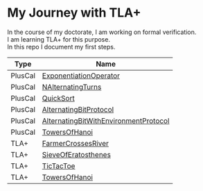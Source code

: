 # My Journey with TLA+
In the course of my doctorate, I am working on formal verification.  
I am learning TLA+ for this purpose.  
In this repo I document my first steps.

| Type    | Name                             |
| ------- | -------------------------------- |
| PlusCal | [ExponentiationOperator](PlusCal/ExponentiationOperator) |
| PlusCal | [NAlternatingTurns](PlusCal/NAlternatingTurns) |
| PlusCal | [QuickSort](PlusCal/QuickSort) |
| PlusCal | [AlternatingBitProtocol](PlusCal/AlternatingBitProtocol) |
| PlusCal | [AlternatingBitWithEnvironmentProtocol](PlusCal/AlternatingBitWithEnvironmentProtocol) |
| PlusCal | [TowersOfHanoi](PlusCal/TowersOfHanoi) |
| TLA+ | [FarmerCrossesRiver](TLA+/FarmerCrossesRiver) |
| TLA+ | [SieveOfEratosthenes](TLA+/SieveOfEratosthenes) |
| TLA+ | [TicTacToe](TLA+/TicTacToe) |
| TLA+ | [TowersOfHanoi](TLA+/TowersOfHanoi) |